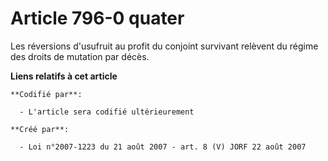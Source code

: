 # Article 796-0 quater

Les réversions d'usufruit au profit du conjoint survivant relèvent du régime des droits de mutation par décès.

**Liens relatifs à cet article**

	**Codifié par**:

	  - L'article sera codifié ultérieurement

	**Créé par**:

	  - Loi n°2007-1223 du 21 août 2007 - art. 8 (V) JORF 22 août 2007
